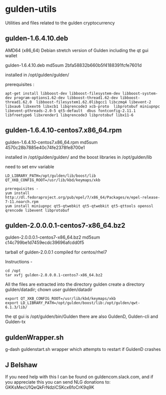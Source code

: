 # gulden-utils
Utilities and files related to the gulden cryptocurrency

## gulden-1.6.4.10.deb  

AMD64 (x86_64) Debian stretch version of Gulden including the qt gui wallet

gulden-1.6.4.10.deb md5sum 2bfa58832b660b5f4188391fcfe7601d 

installed in /opt/gulden/gulden/

prerequisites :
```
apt-get install libboost-dev libboost-filesystem-dev libboost-system-dev program-options1.62-dev libboost-thread1.62-dev libboost-thread1.62.0  libboost-filesystem1.62.0libgcc1 libczmq4 libevent-2 libxau6 libxext6 libxcb1 libqrencode3 xcb-proto  libprotobuf miniupnpc libevent-pthreads-2.0-5 qt5-default  dbus fontconfig-2.11.1 libfreetype6 libxrender1 libqrencode3 libprotobuf libx11-6 
```

## gulden-1.6.4.10-centos7.x86_64.rpm

gulden-1.6.4.10-centos7.x86_64.rpm md5sum 4570c28b7885e40c74fe2378fe8700e1

installed in /opt/gulden/gulden/
and the boost libraries in  /opt/gulden/lib

need to set env variable
```
LD_LIBRARY_PATH=/opt/gulden/lib/boost/lib
QT_XKB_CONFIG_ROOT=/usr/lib/kbd/keymaps/xkb

prerequisites -
yum install http://dl.fedoraproject.org/pub/epel/7/x86_64/Packages/e/epel-release-7-11.noarch.rpm
yum install miniupnpc qt5-qtwebkit qt5-qtwebkit qt5-qttools openssl qrencode libevent libprotobuf 

```


## gulden-2.0.0.0.1-centos7-x86_64.bz2

gulden-2.0.0.0.1-centos7-x86_64.bz2 md5sum c14c799be1d7459ecdc39696afcdd0f5 

tarball of gulden-2.0.0.1 compiled for centos/rhel7

Instructions -

```
cd /opt 
tar xvfj gulden-2.0.0.0.1-centos7-x86_64.bz2

```

All the files are extracted into the directory gulden 
create a directory gulden/datadir; chown *user* gulden/datadir

```
export QT_XKB_CONFIG_ROOT=/usr/lib/kbd/keymaps/xkb
export LD_LIBRARY_PATH=/opt/gulden/boost/lib:/opt/gulden/qwt-6.1.3/lib/
```
the qt gui is /opt/gulden/bin/Gulden
there are also GuldenD, Gulden-cli and Gulden-tx



## guldenWrapper.sh

g-dash guldenstart.sh wrapper which attempts to restart if GuldenD crashes


## J Belshaw

If you need help with this I can be found on guldencom.slack.com, and if you appreciate this you can send NLG donations to:
GKKsMecU1QeQkFrNdziCSKcx6foCrK9q9K

